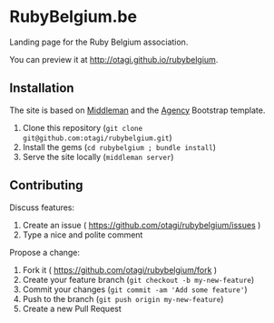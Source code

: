 # RubyBelgium.be

Landing page for the Ruby Belgium association.

You can preview it at http://otagi.github.io/rubybelgium.

## Installation

The site is based on [Middleman](https://middlemanapp.com) and the [Agency](http://startbootstrap.com/template-overviews/agency/) Bootstrap template.

1. Clone this repository (`git clone git@github.com:otagi/rubybelgium.git`)
2. Install the gems (`cd rubybelgium ; bundle install`)
3. Serve the site locally (`middleman server`)

## Contributing

Discuss features:

1. Create an issue ( https://github.com/otagi/rubybelgium/issues )
2. Type a nice and polite comment

Propose a change:

1. Fork it ( https://github.com/otagi/rubybelgium/fork )
2. Create your feature branch (`git checkout -b my-new-feature`)
3. Commit your changes (`git commit -am 'Add some feature'`)
4. Push to the branch (`git push origin my-new-feature`)
5. Create a new Pull Request

